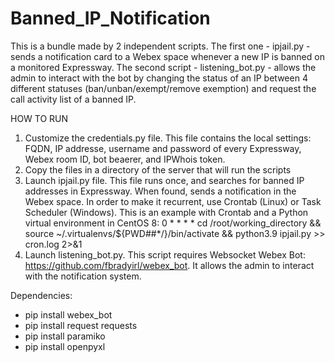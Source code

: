 # Banned_IP_Notification
This is a bundle made by 2 independent scripts. The first one - ipjail.py - sends a notification card to a Webex space whenever a new IP is banned on a monitored Expressway. The second script - listening_bot.py - allows the admin to interact with the bot by changing the status of an IP between 4 different statuses (ban/unban/exempt/remove exemption) and request the call activity list of a banned IP. 

HOW TO RUN
1. Customize the credentials.py file. This file contains the local settings: FQDN, IP addresse, username and password of every Expressway, Webex room ID, bot beaerer, and IPWhois token.
2. Copy the files in a directory of the server that will run the scripts
3. Launch ipjail.py file. This file runs once, and searches for banned IP addresses in Expressway. When found, sends a notification in the Webex space. In order to make it recurrent, use Crontab (Linux) or Task Scheduler (Windows). This is an example with Crontab and a Python virtual environment in CentOS 8:
    0 * * * * cd  /root/working_directory && source ~/.virtualenvs/${PWD##*/}/bin/activate && python3.9 ipjail.py  >> cron.log 2>&1
4. Launch listening_bot.py. This script requires Websocket Webex Bot: https://github.com/fbradyirl/webex_bot. It allows the admin to interact with the notification system. 

Dependencies:
  - pip install webex_bot
  - pip install request requests
  - pip install paramiko
  - pip install openpyxl
    
